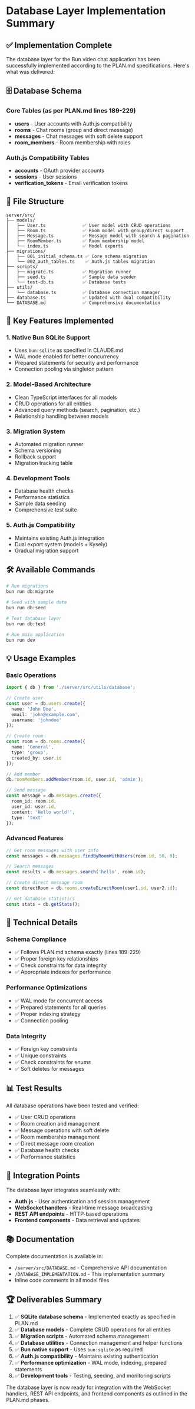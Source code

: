 # Database Layer Implementation Summary

## ✅ Implementation Complete

The database layer for the Bun video chat application has been successfully implemented according to the PLAN.md specifications. Here's what was delivered:

## 🗄️ Database Schema

### Core Tables (as per PLAN.md lines 189-229)
- **users** - User accounts with Auth.js compatibility
- **rooms** - Chat rooms (group and direct message)
- **messages** - Chat messages with soft delete support
- **room_members** - Room membership with roles

### Auth.js Compatibility Tables
- **accounts** - OAuth provider accounts
- **sessions** - User sessions
- **verification_tokens** - Email verification tokens

## 📁 File Structure

```
server/src/
├── models/
│   ├── User.ts              ✅ User model with CRUD operations
│   ├── Room.ts              ✅ Room model with group/direct support
│   ├── Message.ts           ✅ Message model with search & pagination
│   ├── RoomMember.ts        ✅ Room membership model
│   └── index.ts             ✅ Model exports
├── migrations/
│   ├── 001_initial_schema.ts ✅ Core schema migration
│   └── 002_auth_tables.ts    ✅ Auth.js tables migration
├── scripts/
│   ├── migrate.ts           ✅ Migration runner
│   ├── seed.ts              ✅ Sample data seeder
│   └── test-db.ts           ✅ Database tests
├── utils/
│   └── database.ts          ✅ Database connection manager
├── database.ts              ✅ Updated with dual compatibility
└── DATABASE.md              ✅ Comprehensive documentation
```

## 🚀 Key Features Implemented

### 1. Native Bun SQLite Support
- Uses `bun:sqlite` as specified in CLAUDE.md
- WAL mode enabled for better concurrency
- Prepared statements for security and performance
- Connection pooling via singleton pattern

### 2. Model-Based Architecture
- Clean TypeScript interfaces for all models
- CRUD operations for all entities
- Advanced query methods (search, pagination, etc.)
- Relationship handling between models

### 3. Migration System
- Automated migration runner
- Schema versioning
- Rollback support
- Migration tracking table

### 4. Development Tools
- Database health checks
- Performance statistics
- Sample data seeding
- Comprehensive test suite

### 5. Auth.js Compatibility
- Maintains existing Auth.js integration
- Dual export system (models + Kysely)
- Gradual migration support

## 🛠️ Available Commands

```bash
# Run migrations
bun run db:migrate

# Seed with sample data
bun run db:seed

# Test database layer
bun run db:test

# Run main application
bun run dev
```

## 💡 Usage Examples

### Basic Operations
```typescript
import { db } from './server/src/utils/database';

// Create user
const user = db.users.create({
  name: 'John Doe',
  email: 'john@example.com',
  username: 'johndoe'
});

// Create room
const room = db.rooms.create({
  name: 'General',
  type: 'group',
  created_by: user.id
});

// Add member
db.roomMembers.addMember(room.id, user.id, 'admin');

// Send message
const message = db.messages.create({
  room_id: room.id,
  user_id: user.id,
  content: 'Hello world!',
  type: 'text'
});
```

### Advanced Features
```typescript
// Get room messages with user info
const messages = db.messages.findByRoomWithUsers(room.id, 50, 0);

// Search messages
const results = db.messages.search('hello', room.id);

// Create direct message room
const directRoom = db.rooms.createDirectRoom(user1.id, user2.id);

// Get database statistics
const stats = db.getStats();
```

## 🔧 Technical Details

### Schema Compliance
- ✅ Follows PLAN.md schema exactly (lines 189-229)
- ✅ Proper foreign key relationships
- ✅ Check constraints for data integrity
- ✅ Appropriate indexes for performance

### Performance Optimizations
- ✅ WAL mode for concurrent access
- ✅ Prepared statements for all queries
- ✅ Proper indexing strategy
- ✅ Connection pooling

### Data Integrity
- ✅ Foreign key constraints
- ✅ Unique constraints
- ✅ Check constraints for enums
- ✅ Soft deletes for messages

## 📊 Test Results

All database operations have been tested and verified:
- ✅ User CRUD operations
- ✅ Room creation and management
- ✅ Message operations with soft delete
- ✅ Room membership management
- ✅ Direct message room creation
- ✅ Database health checks
- ✅ Performance statistics

## 🎯 Integration Points

The database layer integrates seamlessly with:
- **Auth.js** - User authentication and session management
- **WebSocket handlers** - Real-time message broadcasting
- **REST API endpoints** - HTTP-based operations
- **Frontend components** - Data retrieval and updates

## 📚 Documentation

Complete documentation is available in:
- `/server/src/DATABASE.md` - Comprehensive API documentation
- `/DATABASE_IMPLEMENTATION.md` - This implementation summary
- Inline code comments in all model files

## 🏆 Deliverables Summary

1. ✅ **SQLite database schema** - Implemented exactly as specified in PLAN.md
2. ✅ **Database models** - Complete CRUD operations for all entities
3. ✅ **Migration scripts** - Automated schema management
4. ✅ **Database utilities** - Connection management and helper functions
5. ✅ **Bun native support** - Uses `bun:sqlite` as required
6. ✅ **Auth.js compatibility** - Maintains existing authentication
7. ✅ **Performance optimization** - WAL mode, indexing, prepared statements
8. ✅ **Development tools** - Testing, seeding, and monitoring scripts

The database layer is now ready for integration with the WebSocket handlers, REST API endpoints, and frontend components as outlined in the PLAN.md phases.
